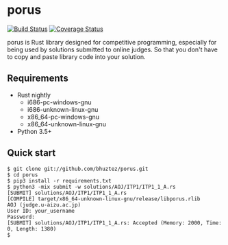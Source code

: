 # porus

[![Build Status](https://travis-ci.org/bhuztez/porus.svg?branch=master)](https://travis-ci.org/bhuztez/porus)
[![Coverage Status](https://coveralls.io/repos/github/bhuztez/porus/badge.svg?branch=master)](https://coveralls.io/github/bhuztez/porus?branch=master)

porus is Rust library designed for competitive programming, especially
for being used by solutions submitted to online judges. So that you
don't have to copy and paste library code into your solution.


## Requirements

* Rust nightly
  * i686-pc-windows-gnu
  * i686-unknown-linux-gnu
  * x86_64-pc-windows-gnu
  * x86_64-unknown-linux-gnu
* Python 3.5+


## Quick start

```console
$ git clone git://github.com/bhuztez/porus.git
$ cd porus
$ pip3 install -r requirements.txt
$ python3 -mix submit -w solutions/AOJ/ITP1/ITP1_1_A.rs
[SUBMIT] solutions/AOJ/ITP1/ITP1_1_A.rs
[COMPILE] target/x86_64-unknown-linux-gnu/release/libporus.rlib
AOJ (judge.u-aizu.ac.jp)
User ID: your_username
Password:
[SUBMIT] solutions/AOJ/ITP1/ITP1_1_A.rs: Accepted (Memory: 2000, Time: 0, Length: 1380)
$
```
